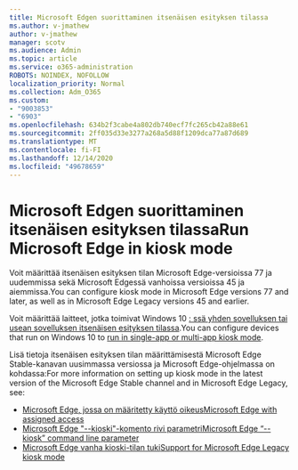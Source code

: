 ```yaml
---
title: Microsoft Edgen suorittaminen itsenäisen esityksen tilassa
ms.author: v-jmathew
author: v-jmathew
manager: scotv
ms.audience: Admin
ms.topic: article
ms.service: o365-administration
ROBOTS: NOINDEX, NOFOLLOW
localization_priority: Normal
ms.collection: Adm_O365
ms.custom:
- "9003853"
- "6903"
ms.openlocfilehash: 634b2f3cabe4a802db740ecf7fc265cb42a88e61
ms.sourcegitcommit: 2ff035d33e3277a268a5d88f1209dca77a87d689
ms.translationtype: MT
ms.contentlocale: fi-FI
ms.lasthandoff: 12/14/2020
ms.locfileid: "49678659"
---
```

# <a name="run-microsoft-edge-in-kiosk-mode"></a><span data-ttu-id="7cb48-102">Microsoft Edgen suorittaminen itsenäisen esityksen tilassa</span><span class="sxs-lookup"><span data-stu-id="7cb48-102">Run Microsoft Edge in kiosk mode</span></span>

<span data-ttu-id="7cb48-103">Voit määrittää itsenäisen esityksen tilan Microsoft Edge-versioissa 77 ja uudemmissa sekä Microsoft Edgessä vanhoissa versioissa 45 ja aiemmissa.</span><span class="sxs-lookup"><span data-stu-id="7cb48-103">You can configure kiosk mode in Microsoft Edge versions 77 and later, as well as in Microsoft Edge Legacy versions 45 and earlier.</span></span>

<span data-ttu-id="7cb48-104">Voit määrittää laitteet, jotka toimivat Windows 10 [: ssä yhden sovelluksen tai usean sovelluksen itsenäisen esityksen tilassa](https://go.microsoft.com/fwlink/?linkid=2133659).</span><span class="sxs-lookup"><span data-stu-id="7cb48-104">You can configure devices that run on Windows 10 to [run in single-app or multi-app kiosk mode](https://go.microsoft.com/fwlink/?linkid=2133659).</span></span>

<span data-ttu-id="7cb48-105">Lisä tietoja itsenäisen esityksen tilan määrittämisestä Microsoft Edge Stable-kanavan uusimmassa versiossa ja Microsoft Edge-ohjelmassa on kohdassa:</span><span class="sxs-lookup"><span data-stu-id="7cb48-105">For more information on setting up kiosk mode in the latest version of the Microsoft Edge Stable channel and in Microsoft Edge Legacy, see:</span></span>

- [<span data-ttu-id="7cb48-106">Microsoft Edge, jossa on määritetty käyttö oikeus</span><span class="sxs-lookup"><span data-stu-id="7cb48-106">Microsoft Edge with assigned access</span></span>](https://go.microsoft.com/fwlink/?linkid=2133494)
- [<span data-ttu-id="7cb48-107">Microsoft Edge "--kioski"-komento rivi parametri</span><span class="sxs-lookup"><span data-stu-id="7cb48-107">Microsoft Edge “--kiosk” command line parameter</span></span>](https://go.microsoft.com/fwlink/?linkid=2133724)
- [<span data-ttu-id="7cb48-108">Microsoft Edge vanha kioski-tilan tuki</span><span class="sxs-lookup"><span data-stu-id="7cb48-108">Support for Microsoft Edge Legacy kiosk mode</span></span>](https://go.microsoft.com/fwlink/?linkid=2133725)
